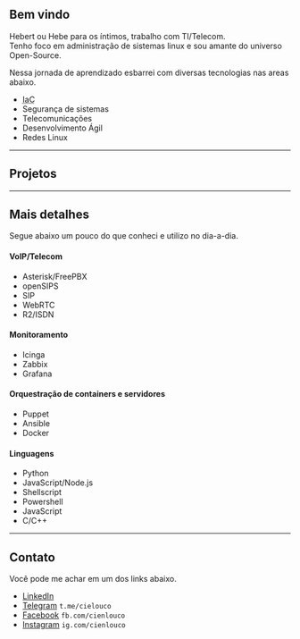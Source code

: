 ## Bem vindo

Hebert ou Hebe para os íntimos, trabalho com TI/Telecom.  
Tenho foco em administração de sistemas linux e sou amante do universo Open-Source. 

Nessa jornada de aprendizado esbarrei com diversas tecnologias nas areas abaixo.

* <abbr title="Infrastructura as Code">IaC</abbr>
* Segurança de sistemas
* Telecomunicações 
* Desenvolvimento Ágil
* Redes Linux 

---

## Projetos
<!-- TODO Adicionar referencia para projetos onde trabalhei e auxiliei -->

--- 

## Mais detalhes
Segue abaixo um pouco do que conheci e utilizo no dia-a-dia.

#### VoIP/Telecom  
- Asterisk/FreePBX
- openSIPS
- SIP
- WebRTC
- R2/ISDN 

#### Monitoramento
- Icinga
- Zabbix
- Grafana

#### Orquestração de containers e servidores  
- Puppet
- Ansible
- Docker


#### Linguagens  
- Python
- JavaScript/Node.js
- Shellscript
- Powershell
- JavaScript
- C/C++

--- 

## Contato
Você pode me achar em um dos links abaixo.
* [LinkedIn](https://www.linkedin.com/in/hebert-luiz-cabral-da-silva-70bb234a/) 
* [Telegram](https://t.me/cienlouco) `t.me/cielouco`
* [Facebook](https://fb.com/cienlouco) `fb.com/cienlouco`
* [Instagram](https://instagram.com/cienlouco) `ig.com/cienlouco`



<!-- 
### Markdown

Markdown is a lightweight and easy-to-use syntax for styling your writing. It includes conventions for

```markdown
Syntax highlighted code block

# Header 1
## Header 2
### Header 3

- Bulleted
- List

1. Numbered
2. List

**Bold** and _Italic_ and `Code` text

[Link](url) and ![Image](src)
```

For more details see [GitHub Flavored Markdown](https://guides.github.com/features/mastering-markdown/).

### Jekyll Themes

Your Pages site will use the layout and styles from the Jekyll theme you have selected in your [repository settings](https://github.com/hebertluiz/hebertluiz.github.io/settings). The name of this theme is saved in the Jekyll `_config.yml` configuration file.

### Support or Contact

Having trouble with Pages? Check out our [documentation](https://help.github.com/categories/github-pages-basics/) or [contact support](https://github.com/contact) and we’ll help you sort it out. -->
